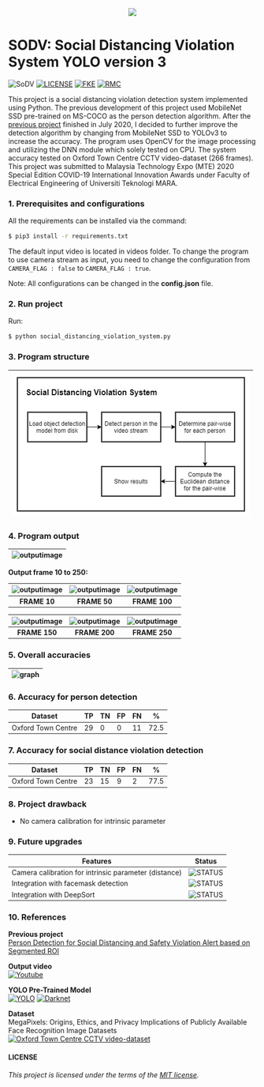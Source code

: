<div align="center">
  <img src="images/sodv_logo.png">
</div>

# SODV: Social Distancing Violation System YOLO version 3

![SoDV](https://img.shields.io/badge/Build-v1.1-blue) [![LICENSE](https://img.shields.io/badge/license-MIT-blue)](https://github.com/afiqharith/SocialDistanceDetector-SODV/blob/master/LICENSE) [![FKE](https://img.shields.io/badge/FKE-UiTM-purple)](https://fke.uitm.edu.my/) [![RMC](https://img.shields.io/badge/RMC-UiTM-purple)](https://rmc.uitm.edu.my/)

This project is a social distancing violation detection system implemented using Python. The previous development of this project used MobileNet SSD pre-trained on MS-COCO as the person detection algorithm. After the [previous project](https://github.com/afiqharith/SocialDistancing-SafetyViolationROI-MobileNetSSD-FYP.git 'Build v1.0 passing') finished in July 2020, I decided to further improve the detection algorithm by changing from MobileNet SSD to YOLOv3 to increase the accuracy. The program uses OpenCV for the image processing and utilizing the DNN module which solely tested on CPU. The system accuracy tested on Oxford Town Centre CCTV video-dataset (266 frames). This project was submitted to Malaysia Technology Expo (MTE) 2020 Special Edition COVID-19 International Innovation Awards under Faculty of Electrical Engineering of Universiti Teknologi MARA.
</br>

### 1. Prerequisites and configurations

All the requirements can be installed via the command:

```sh
$ pip3 install -r requirements.txt
```

The default input video is located in videos folder. To change the program to use camera stream as input, you need to change the configuration from `CAMERA_FLAG : false` to `CAMERA_FLAG : true`.

Note: All configurations can be changed in the **config.json** file.
</br>

### 2. Run project

Run:

```sh
$ python social_distancing_violation_system.py
```

### 3. Program structure

| ![outputimage](/images/structure.jpg) |
| ------------------------------------- |

### 4. Program output

| ![outputimage](/images/TownCentre_new.gif) |
| ------------------------------------------ |

**Output frame 10 to 250:**

| ![outputimage](/images/data/frame_10.jpg) | ![outputimage](/images/data/frame_50.jpg) | ![outputimage](/images/data/frame_100.jpg) |
| :---------------------------------------: | :---------------------------------------: | :----------------------------------------: |
|               **FRAME 10**                |               **FRAME 50**                |               **FRAME 100**                |

| ![outputimage](/images/data/frame_150.jpg) | ![outputimage](/images/data/frame_200.jpg) | ![outputimage](/images/data/frame_250.jpg) |
| :----------------------------------------: | :----------------------------------------: | :----------------------------------------: |
|               **FRAME 150**                |               **FRAME 200**                |               **FRAME 250**                |

### 5. Overall accuracies

| ![graph](/images/graph.png) |
| --------------------------- |

### 6. Accuracy for person detection

| Dataset            | TP  | TN  | FP  | FN  | %    |
| ------------------ | --- | --- | --- | --- | ---- |
| Oxford Town Centre | 29  | 0   | 0   | 11  | 72.5 |

### 7. Accuracy for social distance violation detection

| Dataset            | TP  | TN  | FP  | FN  | %    |
| ------------------ | --- | --- | --- | --- | ---- |
| Oxford Town Centre | 23  | 15  | 9   | 2   | 77.5 |

### 8. Project drawback

- No camera calibration for intrinsic parameter

### 9. Future upgrades

| Features                                              | Status                                                                |
| ----------------------------------------------------- | --------------------------------------------------------------------- |
| Camera calibration for intrinsic parameter (distance) | ![STATUS](https://img.shields.io/badge/camera_calibration-TBD-orange) |
| Integration with facemask detection                   | ![STATUS](https://img.shields.io/badge/facemask_detection-TBD-orange) |
| Integration with DeepSort                             | ![STATUS](https://img.shields.io/badge/DeepSort-TBD-orange)           |

### 10. References

**Previous project** </br>
[Person Detection for Social Distancing and Safety Violation Alert based on Segmented ROI](https://github.com/afiqharith/SocialDistancing-SafetyViolationROI-MobileNetSSD-FYP.git 'GitHub Repo')

**Output video** </br>
[![Youtube](https://img.shields.io/badge/Social_Distance_Violation_Detection-Youtube-red)](https://www.youtube.com/watch?v=zXBDvDaJLHA)

**YOLO Pre-Trained Model** </br>
[![YOLO](https://img.shields.io/badge/YOLO-Darknet-yellow)](https://pjreddie.com/darknet/yolo/) [![Darknet](https://img.shields.io/badge/Darknet-GitHub-lightgrey)](https://github.com/pjreddie/darknet.git)

**Dataset** </br>
MegaPixels: Origins, Ethics, and Privacy Implications of Publicly Available Face Recognition Image Datasets </br>
[![Oxford Town Centre CCTV video-dataset](https://img.shields.io/badge/Oxford_Town_Centre-URL-yellowgreen)](https://exposing.ai/oxford_town_centre/)
</br>

#### LICENSE

_This project is licensed under the terms of the [MIT license](https://github.com/afiqharith/SocialDistanceDetector-SODV/blob/master/LICENSE)._
